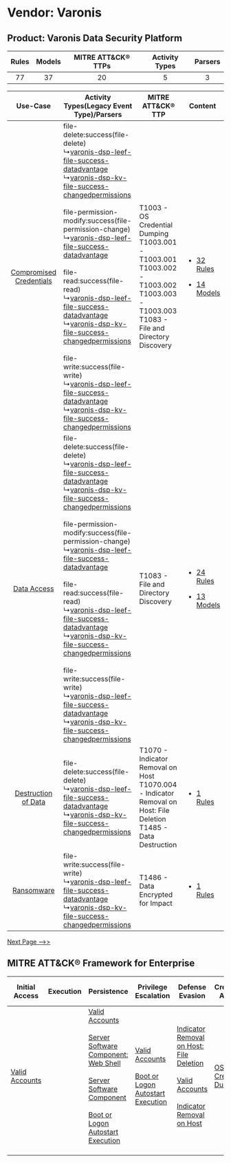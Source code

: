 Vendor: Varonis
===============
Product: Varonis Data Security Platform
---------------------------------------
| Rules | Models | MITRE ATT&CK® TTPs | Activity Types | Parsers |
|:-----:|:------:|:------------------:|:--------------:|:-------:|
|  77   |   37   |         20         |       5        |    3    |

|    Use-Case    | Activity Types(Legacy Event Type)/Parsers    | MITRE ATT&CK® TTP    | Content    |
|:----:| ---- | ---- | ---- |
| [Compromised Credentials](../../../UseCases/uc_compromised_credentials.md) |  file-delete:success(file-delete)<br> ↳[varonis-dsp-leef-file-success-datadvantage](Ps/pC_varonisdspleeffilesuccessdatadvantage.md)<br> ↳[varonis-dsp-kv-file-success-changedpermissions](Ps/pC_varonisdspkvfilesuccesschangedpermissions.md)<br><br> file-permission-modify:success(file-permission-change)<br> ↳[varonis-dsp-leef-file-success-datadvantage](Ps/pC_varonisdspleeffilesuccessdatadvantage.md)<br><br> file-read:success(file-read)<br> ↳[varonis-dsp-leef-file-success-datadvantage](Ps/pC_varonisdspleeffilesuccessdatadvantage.md)<br> ↳[varonis-dsp-kv-file-success-changedpermissions](Ps/pC_varonisdspkvfilesuccesschangedpermissions.md)<br><br> file-write:success(file-write)<br> ↳[varonis-dsp-leef-file-success-datadvantage](Ps/pC_varonisdspleeffilesuccessdatadvantage.md)<br> ↳[varonis-dsp-kv-file-success-changedpermissions](Ps/pC_varonisdspkvfilesuccesschangedpermissions.md)<br> | T1003 - OS Credential Dumping<br>T1003.001 - T1003.001<br>T1003.002 - T1003.002<br>T1003.003 - T1003.003<br>T1083 - File and Directory Discovery<br> | [<ul><li>32 Rules</li></ul><ul><li>14 Models</li></ul>](RM/r_m_varonis_varonis_data_security_platform_Compromised_Credentials.md) |
|    [Data Access](../../../UseCases/uc_data_access.md)    |  file-delete:success(file-delete)<br> ↳[varonis-dsp-leef-file-success-datadvantage](Ps/pC_varonisdspleeffilesuccessdatadvantage.md)<br> ↳[varonis-dsp-kv-file-success-changedpermissions](Ps/pC_varonisdspkvfilesuccesschangedpermissions.md)<br><br> file-permission-modify:success(file-permission-change)<br> ↳[varonis-dsp-leef-file-success-datadvantage](Ps/pC_varonisdspleeffilesuccessdatadvantage.md)<br><br> file-read:success(file-read)<br> ↳[varonis-dsp-leef-file-success-datadvantage](Ps/pC_varonisdspleeffilesuccessdatadvantage.md)<br> ↳[varonis-dsp-kv-file-success-changedpermissions](Ps/pC_varonisdspkvfilesuccesschangedpermissions.md)<br><br> file-write:success(file-write)<br> ↳[varonis-dsp-leef-file-success-datadvantage](Ps/pC_varonisdspleeffilesuccessdatadvantage.md)<br> ↳[varonis-dsp-kv-file-success-changedpermissions](Ps/pC_varonisdspkvfilesuccesschangedpermissions.md)<br> | T1083 - File and Directory Discovery<br>    | [<ul><li>24 Rules</li></ul><ul><li>13 Models</li></ul>](RM/r_m_varonis_varonis_data_security_platform_Data_Access.md)    |
|     [Destruction of Data](../../../UseCases/uc_destruction_of_data.md)     |  file-delete:success(file-delete)<br> ↳[varonis-dsp-leef-file-success-datadvantage](Ps/pC_varonisdspleeffilesuccessdatadvantage.md)<br> ↳[varonis-dsp-kv-file-success-changedpermissions](Ps/pC_varonisdspkvfilesuccesschangedpermissions.md)<br>    | T1070 - Indicator Removal on Host<br>T1070.004 - Indicator Removal on Host: File Deletion<br>T1485 - Data Destruction<br>    | [<ul><li>1 Rules</li></ul>](RM/r_m_varonis_varonis_data_security_platform_Destruction_of_Data.md)    |
|    [Ransomware](../../../UseCases/uc_ransomware.md)    |  file-write:success(file-write)<br> ↳[varonis-dsp-leef-file-success-datadvantage](Ps/pC_varonisdspleeffilesuccessdatadvantage.md)<br> ↳[varonis-dsp-kv-file-success-changedpermissions](Ps/pC_varonisdspkvfilesuccesschangedpermissions.md)<br>    | T1486 - Data Encrypted for Impact<br>    | [<ul><li>1 Rules</li></ul>](RM/r_m_varonis_varonis_data_security_platform_Ransomware.md)    |
[Next Page -->>](2_ds_varonis_varonis_data_security_platform.md)

MITRE ATT&CK® Framework for Enterprise
--------------------------------------
| Initial Access                                                      | Execution | Persistence                                                                                                                                                                                                                                                                                                                          | Privilege Escalation                                                                                                                                      | Defense Evasion                                                                                                                                                                                                                                    | Credential Access                                                          | Discovery                                                                         | Lateral Movement | Collection                                                            | Command and Control                                                             | Exfiltration                                                                | Impact                                                                                                                                              |
| ------------------------------------------------------------------- | --------- | ------------------------------------------------------------------------------------------------------------------------------------------------------------------------------------------------------------------------------------------------------------------------------------------------------------------------------------ | --------------------------------------------------------------------------------------------------------------------------------------------------------- | -------------------------------------------------------------------------------------------------------------------------------------------------------------------------------------------------------------------------------------------------- | -------------------------------------------------------------------------- | --------------------------------------------------------------------------------- | ---------------- | --------------------------------------------------------------------- | ------------------------------------------------------------------------------- | --------------------------------------------------------------------------- | --------------------------------------------------------------------------------------------------------------------------------------------------- |
| [Valid Accounts](https://attack.mitre.org/techniques/T1078)<br><br> |           | [Valid Accounts](https://attack.mitre.org/techniques/T1078)<br><br>[Server Software Component: Web Shell](https://attack.mitre.org/techniques/T1505/003)<br><br>[Server Software Component](https://attack.mitre.org/techniques/T1505)<br><br>[Boot or Logon Autostart Execution](https://attack.mitre.org/techniques/T1547)<br><br> | [Valid Accounts](https://attack.mitre.org/techniques/T1078)<br><br>[Boot or Logon Autostart Execution](https://attack.mitre.org/techniques/T1547)<br><br> | [Indicator Removal on Host: File Deletion](https://attack.mitre.org/techniques/T1070/004)<br><br>[Valid Accounts](https://attack.mitre.org/techniques/T1078)<br><br>[Indicator Removal on Host](https://attack.mitre.org/techniques/T1070)<br><br> | [OS Credential Dumping](https://attack.mitre.org/techniques/T1003)<br><br> | [File and Directory Discovery](https://attack.mitre.org/techniques/T1083)<br><br> |                  | [Email Collection](https://attack.mitre.org/techniques/T1114)<br><br> | [Application Layer Protocol](https://attack.mitre.org/techniques/T1071)<br><br> | [Automated Exfiltration](https://attack.mitre.org/techniques/T1020)<br><br> | [Data Destruction](https://attack.mitre.org/techniques/T1485)<br><br>[Data Encrypted for Impact](https://attack.mitre.org/techniques/T1486)<br><br> |
